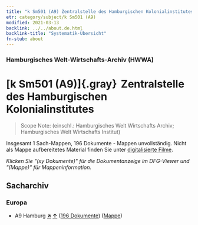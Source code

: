 ```yaml
---
title: "k Sm501 (A9) Zentralstelle des Hamburgischen Kolonialinstitutes"
etr: category/subject/k Sm501 (A9)
modified: 2021-03-13
backlink: ../../about.de.html
backlink-title: "Systematik-Übersicht"
fn-stub: about
---
```


### Hamburgisches Welt-Wirtschafts-Archiv (HWWA)
# [k Sm501 (A9)]{.gray}&#8201; Zentralstelle des Hamburgischen Kolonialinstitutes&#160; 


> Scope Note: (einschl.: Hamburgisches Welt Wirtschafts Archiv; Hamburgisches Welt Wirtschafts Institut)



Insgesamt 1 Sach-Mappen, 196 Dokumente - Mappen unvollständig.
Nicht als Mappe aufbereitetes Material finden Sie unter [digitalisierte Filme](/film/h1_sh).

_Klicken Sie "(xy Dokumente)" für die Dokumentanzeige im DFG-Viewer und "(Mappe)" für Mappeninformation._

## Sacharchiv




### Europa

- A9 Hamburg [**&nearr;**](../../../geo/i/140905/about.de.html "Hamburg (alle Mappen)") [**&uarr;**](../../../geo/about.de.html#A9 "Ländersystematik") (<a href="https://pm20.zbw.eu/dfgview/sh/140905,181162" title="über: Hamburg : Zentralstelle des Hamburgischen Kolonialinstitutes" target="_blank">196 Dokumente</a>) ([Mappe](../../../../folder/sh/1409xx/140905/1811xx/181162/about.de.html))


